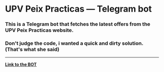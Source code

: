 # UPV Peix Practicas — Telegram bot

### This is a Telegram bot that fetches the latest offers from the UPV Peix Practicas website.


### **Don't judge the code**, i wanted a quick and dirty solution. (That's what she said)
--------
**[Link to the BOT](https://t.me/practicasupv)**